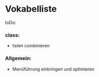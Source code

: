 # Vokabelliste

 toDo:
### class: 
- listen combinieren

### Allgemein:
- Menüführung einbringen und optimieren

